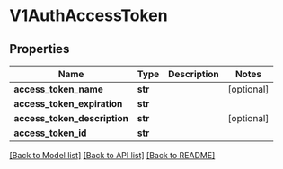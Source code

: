 # V1AuthAccessToken

## Properties
Name | Type | Description | Notes
------------ | ------------- | ------------- | -------------
**access_token_name** | **str** |  | [optional] 
**access_token_expiration** | **str** |  | 
**access_token_description** | **str** |  | [optional] 
**access_token_id** | **str** |  | 

[[Back to Model list]](../README.md#documentation-for-models) [[Back to API list]](../README.md#documentation-for-api-endpoints) [[Back to README]](../README.md)

